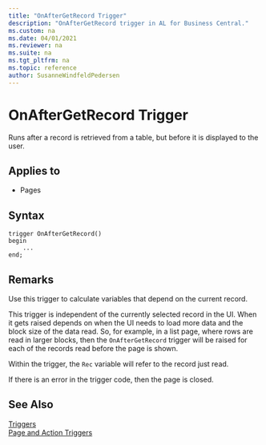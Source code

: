 ```yaml
---
title: "OnAfterGetRecord Trigger"
description: "OnAfterGetRecord trigger in AL for Business Central."
ms.custom: na
ms.date: 04/01/2021
ms.reviewer: na
ms.suite: na
ms.tgt_pltfrm: na
ms.topic: reference
author: SusanneWindfeldPedersen
---
```


# OnAfterGetRecord Trigger

Runs after a record is retrieved from a table, but before it is displayed to the user.  

## Applies to

- Pages  

## Syntax  

```AL
trigger OnAfterGetRecord()
begin
    ...
end;
``` 
  
## Remarks  

Use this trigger to calculate variables that depend on the current record. 

This trigger is independent of the currently selected record in the UI. When it gets raised depends on when the UI needs to load more data and the block size of the data read. So, for example, in a list page, where rows are read in larger blocks, then the `OnAfterGetRecord` trigger will be raised for each of the records read before the page is shown.

Within the trigger, the `Rec` variable will refer to the record just read.
  
If there is an error in the trigger code, then the page is closed.
  
## See Also  

[Triggers](devenv-triggers.md)  
[Page and Action Triggers](devenv-page-and-action-triggers.md)  
